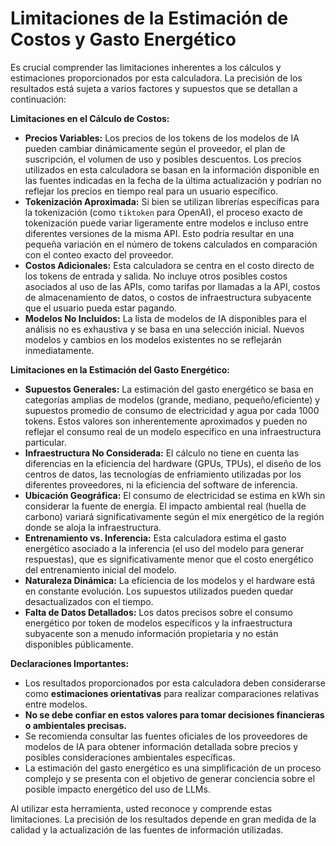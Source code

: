 # Limitaciones de la Estimación de Costos y Gasto Energético

Es crucial comprender las limitaciones inherentes a los cálculos y estimaciones proporcionados por esta calculadora. La precisión de los resultados está sujeta a varios factores y supuestos que se detallan a continuación:

**Limitaciones en el Cálculo de Costos:**

* **Precios Variables:** Los precios de los tokens de los modelos de IA pueden cambiar dinámicamente según el proveedor, el plan de suscripción, el volumen de uso y posibles descuentos. Los precios utilizados en esta calculadora se basan en la información disponible en las fuentes indicadas en la fecha de la última actualización y podrían no reflejar los precios en tiempo real para un usuario específico.
* **Tokenización Aproximada:** Si bien se utilizan librerías específicas para la tokenización (como `tiktoken` para OpenAI), el proceso exacto de tokenización puede variar ligeramente entre modelos e incluso entre diferentes versiones de la misma API. Esto podría resultar en una pequeña variación en el número de tokens calculados en comparación con el conteo exacto del proveedor.
* **Costos Adicionales:** Esta calculadora se centra en el costo directo de los tokens de entrada y salida. No incluye otros posibles costos asociados al uso de las APIs, como tarifas por llamadas a la API, costos de almacenamiento de datos, o costos de infraestructura subyacente que el usuario pueda estar pagando.
* **Modelos No Incluidos:** La lista de modelos de IA disponibles para el análisis no es exhaustiva y se basa en una selección inicial. Nuevos modelos y cambios en los modelos existentes no se reflejarán inmediatamente.

**Limitaciones en la Estimación del Gasto Energético:**

* **Supuestos Generales:** La estimación del gasto energético se basa en categorías amplias de modelos (grande, mediano, pequeño/eficiente) y supuestos promedio de consumo de electricidad y agua por cada 1000 tokens. Estos valores son inherentemente aproximados y pueden no reflejar el consumo real de un modelo específico en una infraestructura particular.
* **Infraestructura No Considerada:** El cálculo no tiene en cuenta las diferencias en la eficiencia del hardware (GPUs, TPUs), el diseño de los centros de datos, las tecnologías de enfriamiento utilizadas por los diferentes proveedores, ni la eficiencia del software de inferencia.
* **Ubicación Geográfica:** El consumo de electricidad se estima en kWh sin considerar la fuente de energía. El impacto ambiental real (huella de carbono) variará significativamente según el mix energético de la región donde se aloja la infraestructura.
* **Entrenamiento vs. Inferencia:** Esta calculadora estima el gasto energético asociado a la inferencia (el uso del modelo para generar respuestas), que es significativamente menor que el costo energético del entrenamiento inicial del modelo.
* **Naturaleza Dinámica:** La eficiencia de los modelos y el hardware está en constante evolución. Los supuestos utilizados pueden quedar desactualizados con el tiempo.
* **Falta de Datos Detallados:** Los datos precisos sobre el consumo energético por token de modelos específicos y la infraestructura subyacente son a menudo información propietaria y no están disponibles públicamente.

**Declaraciones Importantes:**

* Los resultados proporcionados por esta calculadora deben considerarse como **estimaciones orientativas** para realizar comparaciones relativas entre modelos.
* **No se debe confiar en estos valores para tomar decisiones financieras o ambientales precisas.**
* Se recomienda consultar las fuentes oficiales de los proveedores de modelos de IA para obtener información detallada sobre precios y posibles consideraciones ambientales específicas.
* La estimación del gasto energético es una simplificación de un proceso complejo y se presenta con el objetivo de generar conciencia sobre el posible impacto energético del uso de LLMs.

Al utilizar esta herramienta, usted reconoce y comprende estas limitaciones. La precisión de los resultados depende en gran medida de la calidad y la actualización de las fuentes de información utilizadas.